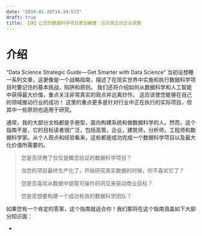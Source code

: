 ```yaml
---
date: "2019-01-20T14:34:57Z"
draft: true
title: 【译】让您的数据科学项目更加敏捷：应对真正的企业调整
---
```


# 介绍

“Data Science Strategic Guide — Get Smarter with Data Science” 当初设想睡一系列文章，这更像是一个战略指南，描述了在现实世界中实施和执行数据科学项目时要记住的基本挑战，陷阱和原则。 我们还将介绍如何从数据科学和人工智能中获得最大价值，重点关注非常真实的观点并远离炒作。 这应该使您能够在自己的领域推动行业的成功！ 这里的重点更多是针对行业中正在执行的实际项目，但其中一些原则也适用于研究。

通常，我的大部分文档都是手册型，面向构建系统和做数据科学的人。然而，这个指南不是，它的目标读者很广泛，包括高管，企业，建筑师，分析师，工程师和数据科学家。从个人观点和经验看来，这些都是成功完成一个数据科学项目以及最大化价值所需要的。

> 您是否厌倦了仅仅是概念验证的数据科学项目？
> 
> 当您的项目最终生产化了，开始研究真实数据的时候，你不喜欢它了？
>
> 您是否喜欢从数据中提取可操作的洞见来驱动商业目标？
>
> 您是否想要构建一个成功有效的数据科学团队？

如果您有一个肯定的答案，这个指南就适合你！我们那将在这个指南涵盖如下大部分知识面：

* 
